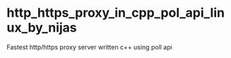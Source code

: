 # http_https_proxy_in_cpp_pol_api_linux_by_nijas
Fastest http/https proxy server written c++ using poll api
